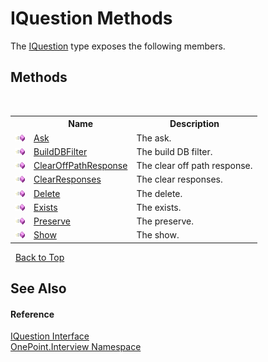 # IQuestion Methods
 

The <a href="T_OnePoint_Interview_IQuestion">IQuestion</a> type exposes the following members.


## Methods
&nbsp;<table><tr><th></th><th>Name</th><th>Description</th></tr><tr><td>![Public method](media/pubmethod.gif "Public method")</td><td><a href="M_OnePoint_Interview_IQuestion_Ask">Ask</a></td><td>
The ask.</td></tr><tr><td>![Public method](media/pubmethod.gif "Public method")</td><td><a href="M_OnePoint_Interview_IQuestion_BuildDBFilter">BuildDBFilter</a></td><td>
The build DB filter.</td></tr><tr><td>![Public method](media/pubmethod.gif "Public method")</td><td><a href="M_OnePoint_Interview_IQuestion_ClearOffPathResponse">ClearOffPathResponse</a></td><td>
The clear off path response.</td></tr><tr><td>![Public method](media/pubmethod.gif "Public method")</td><td><a href="M_OnePoint_Interview_IQuestion_ClearResponses">ClearResponses</a></td><td>
The clear responses.</td></tr><tr><td>![Public method](media/pubmethod.gif "Public method")</td><td><a href="M_OnePoint_Interview_IQuestion_Delete">Delete</a></td><td>
The delete.</td></tr><tr><td>![Public method](media/pubmethod.gif "Public method")</td><td><a href="M_OnePoint_Interview_IQuestion_Exists">Exists</a></td><td>
The exists.</td></tr><tr><td>![Public method](media/pubmethod.gif "Public method")</td><td><a href="M_OnePoint_Interview_IQuestion_Preserve">Preserve</a></td><td>
The preserve.</td></tr><tr><td>![Public method](media/pubmethod.gif "Public method")</td><td><a href="M_OnePoint_Interview_IQuestion_Show">Show</a></td><td>
The show.</td></tr></table>&nbsp;
<a href="#iquestion-methods">Back to Top</a>

## See Also


#### Reference
<a href="T_OnePoint_Interview_IQuestion">IQuestion Interface</a><br /><a href="N_OnePoint_Interview">OnePoint.Interview Namespace</a><br />